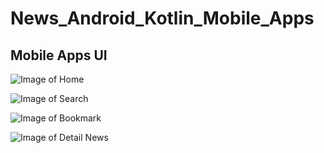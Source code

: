 # News_Android_Kotlin_Mobile_Apps

## Mobile Apps UI
![Image of Home](https://lh3.googleusercontent.com/WPj-3egxhlpvdI2i9oNxdlDxCTaG3bLHw7KGi0PEkabNbGBwdV4dfz7_MSnl2mqeZsfkhWiF92aAbS9G5LJPFvjiGByfmpcrxjj6c0xv2OQ5jtuEwVDDKxLW_foX93WHhf4MCJ-RrmLJDJ_bxv0hmUxwUqSV9oUaqQHPRQRKtvd_okqP2eztPKcN8SV_FfU8GlueyzZl1MOZktqW8FMmFAGK-8N2NdXPiYHyRorSy_ENEVjNHM2OhajBKqsoTFv-OLDyN7_rQz2YrQ6GGAPLtaIjUcAf3lBPU-ovv_RpaUTQ2SwBH3z3nPNvWzLGrCIjo12T7vfh02jqOlnSX3pIBS-6s-V2MERHzSgrgoOgymR6X_rsp-ebzBsyhsH-LsChMO_hdjI2giMKmcrK5zeDADmR1PdJIlUNIeHwNZXQb0fPJFe8HaiyAeJr1sJRVctZ89lr0rxe1iDDIDB3AtZS5gnrOwo49JtyHPRmHg67uV6VXfywLjfrFGhqfjJyjIBIqRDWLiXRkD8W3J4C1tB_IM9xm2VwI1fMDtyL8F7bRwUjs6a0f1VD_cuZ6BSqVWv13Crn4h7YbDMJEx91GJULj1tGE7GRja99mXbjzqWes4MNzet6LpbIWPnG-zl4hXqZWOKpFWJzH-tLeJ-1mDVUtFxfq8bIBKYUq-JpqxgKWr5NpFu8iyA-TCzDgqfP7XdIgnUTCzmv7ldqD9iqaVWXfx54=w360-h640-no?authuser=0)

![Image of Search](https://lh3.googleusercontent.com/kB7S-tbKTAE61oPFJBJ9xACDmalCT6d0veNKO6UwV8eDqjoTpEjKu7QPTMGOkTXzbZZPssGkkU4oyxKr06cJOuQVoKYp-6V9XbFTDvVhKB4DEB7ACi9FZpHANldWjl8_3BM5czzksH9cpdYUM-7lBwAUFD_kjMeo6cJH44L5TUZaa6BMEZ7ncycbgk9qUC2ekFzCBPVRrpKSmD9_Cof-Ls9wXB_h5GG1Fkz0dLWQ8S33fGOURuM9UTt-g230JQBOCs6HXA9B-vTCu0ZPKqNfUISErDv0S7dTKnDcSmS7p_3FLdCT-MiQfK6fD03WysGSbnw7t7_XmAaqlv8QRtXy60VYA-hnEWjuqkztWVDzbp2CNCetFaYUtoAYtorDi0iNq0FVzSKXNIBvRQDN4mbZeznRUg7Ceh8ayWa4b9ebSl2RZOk9Rji-gxCbxT7lQprN1raWHvT8xDK6ycFGi9zafI5Hi-BHqC7UnjV4Sk49kSkuK2nb9cp-ngE8eHsePREwZybyfTfJdcJqLnVDW1027qhZrKTf7Tv6Qc1abMbgmvs2DhVlmmjMbaiS3mCh-vihqu_HfouHx3Op83MtRo0MBsyB8OGoeXbH8X9llmcNH_nvTCk1DrK932DyoSaQY2PCXhVvHQ0vpfgY8-wkyUVGwjHhlBRVsrI6oFLruqBMGLhaD7_Dmtqnyks_D63x4ZLmPgmnF32N1UIKdKwTESv2mC41=w360-h640-no?authuser=0)

![Image of Bookmark](https://lh3.googleusercontent.com/J7dJ__v3WVFj7JOz3ox7wAxlAisEb7avbGwJpCGcymzOAeGt6_zeDTwigvSh01qjv8OcLhGGL6-w1smJvr6p0UnfnwX_8Y48R1kCsjtw8uedQgmnoPMR7lwZbqIc83MdRgXOZmRAA8PIKz4A-6rqKpAHEqVz6Or8SnFfFO7jxq8R9I0NGUXL5e1M7ehjbVqP86cC07e6S29uNL6AXUznIMhssQwkz5dG3Q8LR3Pg4mrjpKX9810ssel92zxtyCBOQONBgrAafUxKpVUe-3KRSXJ6iWGvWa3Y5d4JZsA4Ni1stnMdfhZHSb0BUieV2ZzgppuSgFBrH-e8PUpCldljFow3MLrEG8aSjrzEr7xKQy7l_f8xs0ZMsyXQ-_bvzZujUhgpYprQK_tVj_HN-pa8kccjPOiSHrpNd_LBVSaXXfSe484c-Nqh_qR866da0DMg1-exsR3llw6BrWQHfrKd3YtRdQKmZgOo0v-1YBRYEo0qD33lrCv1U6QMWO3JrQC-oVuCx8bwIP0oiEIO3rgTU3qYi8kMvHIfnr4Tl6yJX4o6v3ei-zxhzoXDNgC1jsAj0Wzn9zcSWVA48dRANuVwnzFHX0b4jqYhDLzArvkMsch70toRHBrWX7JBKfBK0sKnRYYKvupA5qEa98rfWHhNgwPoo17kbhhuzrTERoDsIAS8ISYLwcen5qA0oRqhjyFTAeY4h3AJmpzUu28VIxSFs6N9=w360-h640-no?authuser=0)

![Image of Detail News](https://lh3.googleusercontent.com/b4w6wsaE8iDl4B1Vj4J4dApfigdVb7gFpv3sE5HBdqkbcX-HryxYUTa5MR4itGNw15yDcei3yLiC2sEjCeGYkbbPyQabbGtfRmsKyn5DRafUJpTx2s5Hl6By-VB-s9JIBrJ66InRpTSAkMlDpNU1j_qcQ7nY6iOeXLVpQMoC4qFlahGQxCOAfzlsj8FdpxAbKc_LsSowgjzgJ0nWBVXRGkQhxxs43UINyVsgpBwexJGt_JVdkCl376gWUTRdw7BJN0p3fyO4WS2r56e9_Esx4IEdAKJbtjlMeKnG8xKUMLZbBkyqUScQxzHw-TlA2Zd9Wsc5ODb55rysqWgw46mtx0U4RPBXhOPgviz-OdOGDrSi1anlgB2QhmDoc0XQInj8NqcOx6ArVfcYZLZ-9q3Qb70oP8tU0QSKMMBhIjfGkpQzX8txEtqGuUPAh8qBztTDuTXwAvMTwZXw6UMal-YbHiwOzAzyvUE1KJfvujtAp3HeIxe4627O88j_g00JFaVk77gvvrvuUGgGQHGARZjmNpRW5kzX17ZlME-8XFwpQEnDRlqhLkiCcKeGMW6mHkLnT4Y0cuSjOGw__uk0k6v-1a5sGCLB_oI3UXmg2sVqZ1xaUUaJuxUpgC7sCiWLtIa7FrEeRc2hZ566DbJwLwxsAuiKcR0js3cGGI8FdwOnaSnI3CVDbT7w4xV5kPftWW5wkVUAj_kYgUZpNbc40yj2x94m=w360-h640-no?authuser=0)
